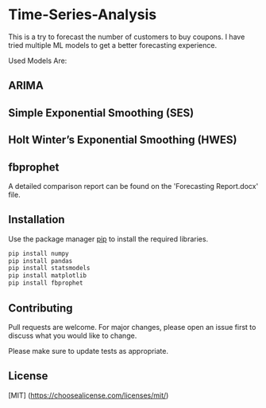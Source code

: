 


# Time-Series-Analysis

This is a try to forecast the number of customers to buy coupons. I have tried multiple ML models to get a better forecasting experience. 

Used Models Are:
## ARIMA
## Simple Exponential Smoothing (SES)
## Holt Winter’s Exponential Smoothing (HWES)
## fbprophet
A detailed comparison report can be found on the 'Forecasting Report.docx' file.


## Installation

Use the package manager [pip](https://pip.pypa.io/en/stable/) to install the required libraries.

```bash
pip install numpy 
pip install pandas
pip install statsmodels
pip install matplotlib
pip install fbprophet
```
## Contributing

Pull requests are welcome. For major changes, please open an issue first
to discuss what you would like to change.

Please make sure to update tests as appropriate.

## License

[MIT] (https://choosealicense.com/licenses/mit/)
